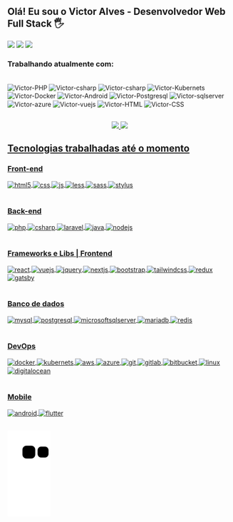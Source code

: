 ## Olá! Eu sou o Victor Alves - Desenvolvedor Web Full Stack 🖐️

<div> 
  <a href="https://instagram.com/victoralves_dev" target="_blank"><img src="https://img.shields.io/badge/-Instagram-%23E4405F?style=for-the-badge&logo=instagram&logoColor=white" target="_blank"></a>
 	 <a href ="https://api.whatsapp.com/send?phone=5573991593185&text=Fala%20Victor%2C%20vi%20seu%20perfil%20no%20github%20e%20gostaria%20de%20conversar%20sobre"><img src="https://img.shields.io/badge/WhatsApp-25D366?style=for-the-badge&logo=whatsapp&logoColor=white" target="_blank"></a>
  <a href="https://www.linkedin.com/in/victor-alves-43848516a" target="_blank"><img src="https://img.shields.io/badge/-LinkedIn-%230077B5?style=for-the-badge&logo=linkedin&logoColor=white" target="_blank"></a> 
 </div>
 
 ### Trabalhando atualmente com:
<div style="display: inline_block"><br>
  <img align="center" alt="Victor-PHP" height="45" width="45" src="https://cdn.jsdelivr.net/gh/devicons/devicon/icons/php/php-original.svg">
  <img align="center" alt="Victor-csharp" height="46" width="46" <img src="https://cdn.jsdelivr.net/gh/devicons/devicon@latest/icons/csharp/csharp-original.svg">
  <img align="center" alt="Victor-csharp" height="46" width="46" src="https://cdn.jsdelivr.net/gh/devicons/devicon@latest/icons/dotnetcore/dotnetcore-original.svg" />
  <img align="center" alt="Victor-Kubernets" height="48" width="48" src="https://cdn.jsdelivr.net/gh/devicons/devicon/icons/kubernetes/kubernetes-plain-wordmark.svg">
  <img align="center" alt="Victor-Docker" height="48" width="48" src="https://cdn.jsdelivr.net/gh/devicons/devicon/icons/docker/docker-original-wordmark.svg">
  <img align="center" alt="Victor-Android" height="46" width="46" src="https://cdn.jsdelivr.net/gh/devicons/devicon/icons/android/android-original-wordmark.svg">
  <img align="center" alt="Victor-Postgresql" height="48" width="48" src="https://cdn.jsdelivr.net/gh/devicons/devicon/icons/postgresql/postgresql-original-wordmark.svg">
  <img align="center" alt="Victor-sqlserver" height="48" width="48" src="https://cdn.jsdelivr.net/gh/devicons/devicon@latest/icons/microsoftsqlserver/microsoftsqlserver-original-wordmark.svg" />
  <img align="center" alt="Victor-azure" height="49" width="49" src="https://cdn.jsdelivr.net/gh/devicons/devicon@latest/icons/azure/azure-original-wordmark.svg" />
  <img align="center" alt="Victor-vuejs" height="40" width="40" src="https://cdn.jsdelivr.net/gh/devicons/devicon/icons/vuejs/vuejs-original.svg">
  <img align="center" alt="Victor-HTML" height="45" width="45" src="https://cdn.jsdelivr.net/gh/devicons/devicon/icons/html5/html5-original-wordmark.svg">
  <img align="center" alt="Victor-CSS" height="45" width="45" src="https://cdn.jsdelivr.net/gh/devicons/devicon/icons/css3/css3-original-wordmark.svg">
</div>

 ##
 
<div align="center">
  <a href="https://github.com/victorcta">
  <img height="180em" src="https://github-readme-stats.vercel.app/api?username=victorcta&show_icons=true&theme=dracula&include_all_commits=true&count_private=true"/>
  <img height="180em" src="https://github-readme-stats.vercel.app/api/top-langs/?username=victorcta&layout=compact&langs_count=7&theme=dracula"/>
</div>
  
  
  
  ## Tecnologias trabalhadas até o momento
  
  ### Front-end

<div style="display: inline_block">
  <img align="center" alt="html5" src="https://img.shields.io/badge/HTML5-E34F26?style=for-the-badge&logo=html5&logoColor=white" />
  <img align="center" alt="css" src="https://img.shields.io/badge/CSS3-1572B6?style=for-the-badge&logo=css3&logoColor=white" />
  <img align="center" alt="js" src="https://img.shields.io/badge/JavaScript-F7DF1E?style=for-the-badge&logo=javascript&logoColor=black" />
  <img align="center" alt="less" src="https://img.shields.io/badge/less-2B4C80?style=for-the-badge&logo=less&logoColor=white" /> 
  <img align="center" alt="sass" src="https://img.shields.io/badge/Sass-CC6699?style=for-the-badge&logo=sass&logoColor=white" />
  <img align="center" alt="stylus" src="https://img.shields.io/badge/stylus-%23ff6347.svg?style=for-the-badge&logo=stylus&logoColor=white" />
  
</div><br/>
  
  
  ### Back-end
  
<div style="display: inline_block">
  <img align="center" alt="php" src="https://img.shields.io/badge/PHP-777BB4?style=for-the-badge&logo=php&logoColor=white" />
  <img align="center" alt="csharp" src="https://img.shields.io/badge/csharp-%23593d88?style=for-the-badge&logo=C#&logoColor=white" />
  <img align="center" alt="laravel" src="https://img.shields.io/badge/Laravel-FF2D20?style=for-the-badge&logo=laravel&logoColor=white" />
  <img align="center" alt="java"src="https://res.cloudinary.com/practicaldev/image/fetch/s--KR6jSVNe--/c_limit%2Cf_auto%2Cfl_progressive%2Cq_auto%2Cw_880/https://img.shields.io/badge/Java-ED8B00%3Fstyle%3Dfor-the-badge%26logo%3Djava%26logoColor%3Dwhite" loading="lazy">
  <img align="center" alt="nodejs" src="https://img.shields.io/badge/Node.js-43853D?style=for-the-badge&logo=node.js&logoColor=white" />
</div><br/>

   ### Frameworks e Libs | Frontend

<div style="display: inline_block">
  <img align="center" alt="react" src="https://img.shields.io/badge/React-20232A?style=for-the-badge&logo=react&logoColor=61DAFB" />
  <img align="center" alt="vuejs" src="https://img.shields.io/badge/Vue.js-35495E?style=for-the-badge&logo=vue.js&logoColor=4FC08D" />
  <img align="center" alt="jquery" src="https://img.shields.io/badge/jquery-%230769AD.svg?style=for-the-badge&logo=jquery&logoColor=white" />
  <img align="center" alt="nextjs" src="https://img.shields.io/badge/Next-black?style=for-the-badge&logo=next.js&logoColor=white" />
  <img align="center" alt="bootstrap" src="https://img.shields.io/badge/Bootstrap-563D7C?style=for-the-badge&logo=bootstrap&logoColor=white" />
  <img align="center" alt="tailwindcss" src="https://img.shields.io/badge/Tailwind_CSS-38B2AC?style=for-the-badge&logo=tailwind-css&logoColor=white" />
  <img align="center" alt="redux" src="https://img.shields.io/badge/redux-%23593d88.svg?style=for-the-badge&logo=redux&logoColor=white" />
  <img align="center" alt="gatsby" src="https://img.shields.io/badge/Gatsby-%23663399.svg?style=for-the-badge&logo=gatsby&logoColor=white" />
</div><br/>
 
   ### Banco de dados

<div style="display: inline_block">
  <img align="center" alt="mysql" src="https://img.shields.io/badge/MySQL-00000F?style=for-the-badge&logo=mysql&logoColor=white" />
  <img align="center" alt="postgresql" src="https://img.shields.io/badge/PostgreSQL-316192?style=for-the-badge&logo=postgresql&logoColor=white" />
  <img align="center" alt="microsoftsqlserver" src="https://img.shields.io/badge/sqlserver-20232A?style=for-the-badge&logo=sqlserver&logoColor=white" />
  <img align="center" alt="mariadb" src="https://img.shields.io/badge/MariaDB-003545?style=for-the-badge&logo=mariadb&logoColor=white" />
  <img align="center" alt="redis" src="https://img.shields.io/badge/redis-%23DD0031.svg?&style=for-the-badge&logo=redis&logoColor=white" />   
</div><br/>
  
  
 ### DevOps

<div style="display: inline_block">
  <img align="center" alt="docker" src="https://img.shields.io/badge/docker-%230db7ed.svg?style=for-the-badge&logo=docker&logoColor=white" />
  <img align="center" alt="kubernets" src="https://img.shields.io/badge/kubernetes-%23326ce5.svg?style=for-the-badge&logo=kubernetes&logoColor=white" />
  <img align="center" alt="aws" src="https://img.shields.io/badge/Amazon_AWS-FF9900?style=for-the-badge&logo=amazonaws&logoColor=white" />
  <img align="center" alt="azure" src="https://img.shields.io/badge/azure-%230047B3.svg?style=for-the-badge&logo=azure&logoColor=white" />
  <img align="center" alt="git" src="https://img.shields.io/badge/git-%23F05033.svg?style=for-the-badge&logo=git&logoColor=white" />
  <img align="center" alt="gitlab" src="https://img.shields.io/badge/gitlab-%23181717.svg?style=for-the-badge&logo=gitlab&logoColor=white" />
  <img align="center" alt="bitbucket" src="https://img.shields.io/badge/bitbucket-%230047B3.svg?style=for-the-badge&logo=bitbucket&logoColor=white" />
  <img align="center" alt="linux" src="https://img.shields.io/badge/Linux-FCC624?style=for-the-badge&logo=linux&logoColor=black" />
  <img align="center" alt="digitalocean" src="https://img.shields.io/badge/Digital_Ocean-0080FF?style=for-the-badge&logo=DigitalOcean&logoColor=white" />
  
  
</div><br/>

 ### Mobile

<div style="display: inline_block">
  <img align="center" alt="android" src="https://img.shields.io/badge/android-%230db7ed.svg?style=for-the-badge&logo=android&logoColor=white" />
  <img align="center" alt="flutter" src="https://img.shields.io/badge/flutter-%23326ce5.svg?style=for-the-badge&logo=flutter&logoColor=white" />
</div><br/>
 
  
 <div> 
   
  ![Snake animation](https://github.com/victorcta/victorcta/blob/output/github-contribution-grid-snake.svg)
 
</div>
